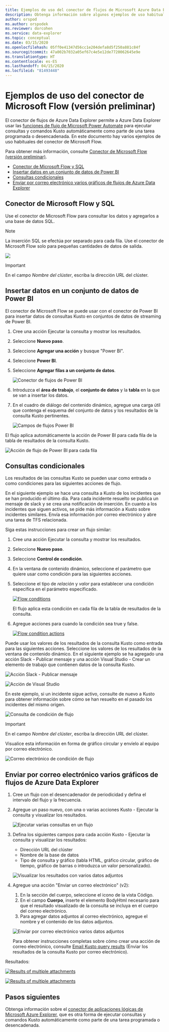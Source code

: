 ```yaml
---
title: Ejemplos de uso del conector de flujos de Microsoft Azure Data Explorer (versión preliminar)
description: Obtenga información sobre algunos ejemplos de uso habituales del conector de Microsoft Flow.
author: orspod
ms.author: orspodek
ms.reviewer: dorcohen
ms.service: data-explorer
ms.topic: conceptual
ms.date: 03/15/2020
ms.openlocfilehash: 05ff0e41347d56cc1e204defa8d5f250a881c84f
ms.sourcegitcommit: 47a002b7032a05ef67c4e5e12de7720062645e9e
ms.translationtype: HT
ms.contentlocale: es-ES
ms.lasthandoff: 04/15/2020
ms.locfileid: "81493448"
---
```

# <a name="microsoft-flow-connector-preview-usage-examples"></a>Ejemplos de uso del conector de Microsoft Flow (versión preliminar)

El conector de flujos de Azure Data Explorer permite a Azure Data Explorer usar las [funciones de flujo de Microsoft Power Automate](https://flow.microsoft.com/) para ejecutar consultas y comandos Kusto automáticamente como parte de una tarea programada o desencadenada. En este documento hay varios ejemplos de uso habituales del conector de Microsoft Flow.

Para obtener más información, consulte [Conector de Microsoft Flow (versión preliminar)](flow.md).

* [Conector de Microsoft Flow y SQL](#microsoft-flow-connector-and-sql)
* [Insertar datos en un conjunto de datos de Power BI](#push-data-to-power-bi-dataset)
* [Consultas condicionales](#conditional-queries)
* [Enviar por correo electrónico varios gráficos de flujos de Azure Data Explorer](#email-multiple-azure-data-explorer-flow-charts)

## <a name="microsoft-flow-connector-and-sql"></a>Conector de Microsoft Flow y SQL

Use el conector de Microsoft Flow para consultar los datos y agregarlos a una base de datos SQL.

> [!Note]
> La inserción SQL se efectúa por separado para cada fila. Use el conector de Microsoft Flow solo para pequeñas cantidades de datos de salida. 

![](./media/flow-usage/flow-sqlexample.png)

> [!IMPORTANT]
> En el campo *Nombre del clúster*, escriba la dirección URL del clúster.

## <a name="push-data-to-power-bi-dataset"></a>Insertar datos en un conjunto de datos de Power BI

El conector de Microsoft Flow se puede usar con el conector de Power BI para insertar datos de consultas Kusto en conjuntos de datos de streaming de Power BI.

1. Cree una acción Ejecutar la consulta y mostrar los resultados.
1. Seleccione **Nuevo paso**.
1. Seleccione **Agregar una acción** y busque "Power BI".
1. Seleccione **Power BI**.
1. Seleccione **Agregar filas a un conjunto de datos**. 

    ![Conector de flujos de Power BI](./media/flow-usage/flow-powerbiconnector.png)
1. Introduzca el **área de trabajo**, el **conjunto de datos** y la **tabla** en la que se van a insertar los datos.
1. En el cuadro de diálogo del contenido dinámico, agregue una carga útil que contenga el esquema del conjunto de datos y los resultados de la consulta Kusto pertinentes.

    ![Campos de flujos Power BI](./media/flow-usage/flow-powerbifields.png)

El flujo aplica automáticamente la acción de Power BI para cada fila de la tabla de resultados de la consulta Kusto. 

![Acción de flujo de Power BI para cada fila](./media/flow-usage/flow-powerbiforeach.png)

## <a name="conditional-queries"></a>Consultas condicionales

Los resultados de las consultas Kusto se pueden usar como entrada o como condiciones para las siguientes acciones de flujo.

En el siguiente ejemplo se hace una consulta a Kusto de los incidentes que se han producido el último día. Para cada incidente resuelto se publica un mensaje de slack y se crea una notificación de inserción.
En cuanto a los incidentes que siguen activos, se pide más información a Kusto sobre incidentes similares. Envía esa información por correo electrónico y abre una tarea de TFS relacionada.

Siga estas instrucciones para crear un flujo similar:

1. Cree una acción Ejecutar la consulta y mostrar los resultados.
1. Seleccione **Nuevo paso**.
1. Seleccione **Control de condición**.
1. En la ventana de contenido dinámico, seleccione el parámetro que quiere usar como condición para las siguientes acciones.
1. Seleccione el tipo de *relación* y *valor* para establecer una condición específica en el parámetro especificado.

    [![](./media/flow-usage/flow-condition.png "Flow conditions")](./media/flow-usage/flow-condition.png#lightbox)

    El flujo aplica esta condición en cada fila de la tabla de resultados de la consulta.
1. Agregue acciones para cuando la condición sea true y false.

    [![](./media/flow-usage/flow-conditionactions.png "Flow condition actions")](./media/flow-usage/flow-conditionactions.png#lightbox)

Puede usar los valores de los resultados de la consulta Kusto como entrada para las siguientes acciones. Seleccione los valores de los resultados de la ventana de contenido dinámico.
En el siguiente ejemplo se ha agregado una acción Slack - Publicar mensaje y una acción Visual Studio - Crear un elemento de trabajo que contienen datos de la consulta Kusto.

![Acción Slack - Publicar mensaje](./media/flow-usage/flow-slack.png)

![Acción de Visual Studio](./media/flow-usage/flow-visualstudio.png)

En este ejemplo, si un incidente sigue activo, consulte de nuevo a Kusto para obtener información sobre cómo se han resuelto en el pasado los incidentes del mismo origen.

![Consulta de condición de flujo](./media/flow-usage/flow-conditionquery.png)

> [!IMPORTANT]
> En el campo *Nombre del clúster*, escriba la dirección URL del clúster.

Visualice esta información en forma de gráfico circular y envíelo al equipo por correo electrónico.

![Correo electrónico de condición de flujo](./media/flow-usage/flow-conditionemail.png)

## <a name="email-multiple-azure-data-explorer-flow-charts"></a>Enviar por correo electrónico varios gráficos de flujos de Azure Data Explorer

1. Cree un flujo con el desencadenador de periodicidad y defina el intervalo del flujo y la frecuencia. 
1. Agregue un paso nuevo, con una o varias acciones Kusto - Ejecutar la consulta y visualizar los resultados. 

    ![Ejecutar varias consultas en un flujo](./media/flow-usage/flow-severalqueries.png)
1. Defina los siguientes campos para cada acción Kusto - Ejecutar la consulta y visualizar los resultados:
    * Dirección URL del clúster
    * Nombre de la base de datos
    * Tipo de consulta y gráfico (tabla HTML, gráfico circular, gráfico de tiempo, gráfico de barras o introduzca un valor personalizado).

    ![Visualizar los resultados con varios datos adjuntos](./media/flow-usage/flow-visualizeresultsmultipleattachments.png)

1. Agregue una acción "Enviar un correo electrónico" (v2): 
    1. En la sección del cuerpo, seleccione el icono de la vista Código.
    1. En el campo **Cuerpo**, inserte el elemento BodyHtml necesario para que el resultado visualizado de la consulta se incluya en el cuerpo del correo electrónico.
    1. Para agregar datos adjuntos al correo electrónico, agregue el nombre y el contenido de los datos adjuntos.
    
    ![Enviar por correo electrónico varios datos adjuntos](./media/flow-usage/flow-email-multiple-attachments.png)

    Para obtener instrucciones completas sobre cómo crear una acción de correo electrónico, consulte [Email Kusto query results](flow.md#email-kusto-query-results) (Enviar los resultados de la consulta Kusto por correo electrónico). 

Resultados:

[![](./media/flow-usage/flow-resultsmultipleattachments.png "Results of multiple attachments")](./media/flow-usage/flow-resultsmultipleattachments.png#lightbox)

[![](./media/flow-usage/flow-resultsmultipleattachments2.png "Results of multiple attachments")](./media/flow-usage/flow-resultsmultipleattachments2.png#lightbox)

## <a name="next-steps"></a>Pasos siguientes

Obtenga información sobre el [conector de aplicaciones lógicas de Microsoft Azure Explorer](kusto/tools/logicapps.md), que es otra forma de ejecutar consultas y comandos Kusto automáticamente como parte de una tarea programada o desencadenada.
